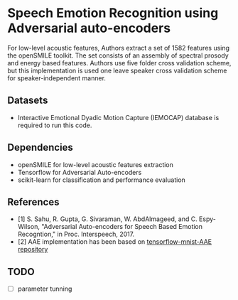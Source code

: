 # Speech Emotion Recognition using Adversarial auto-encoders

For low-level acoustic features, Authors extract a set of 1582 features using the openSMILE toolkit. The set consists of an assembly of spectral prosody and energy based features. Authors use five folder cross validation scheme, but this implementation is used one leave speaker cross validation scheme for speaker-independent manner. 

## Datasets
* Interactive Emotional Dyadic Motion Capture (IEMOCAP) database is required to run this code.

## Dependencies
* openSMILE for low-level acoustic features extraction
* Tensorflow for Adversarial Auto-encoders
* scikit-learn for classification and performance evaluation

## References
* [1] S. Sahu, R. Gupta, G. Sivaraman, W. AbdAlmageed, and C. Espy-Wilson, "Adversarial Auto-encoders for Speech Based Emotion Recogntion," in Proc. Interspeech, 2017.
* [2] AAE implementation has been based on [tensorflow-mnist-AAE repository](https://github.com/hwalsuklee/tensorflow-mnist-AAE)

## TODO
- [ ] parameter tunning
